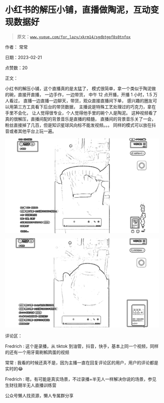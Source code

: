 # 小红书的解压小铺，直播做陶泥，互动变现数据好

> 原文：[`www.yuque.com/for_lazy/xkrm14/sgdbtgpf8s0tnfox`](https://www.yuque.com/for_lazy/xkrm14/sgdbtgpf8s0tnfox)



作者： 常常



日期：2023-02-21



点赞数：20



正文：



小红书的解压小铺，这个直播真的是太猛了， 模式很简单，拿一个类似于陶泥做的碗，直接开直播， 一边手作，一边带货， 中午 12 点开播，开播 1 小时，1.5 万人看过， 直播一边直播一边聊天，带货，观众直接直播间下单， 感兴趣的圈友可以用第三方工具看下后台的带货数据， 主播说是特殊工艺处理过的巧克力，拿在手里不会化， 让人觉得很专业，个人觉得他手里的碗个人是陶泥。 这种视频看了真的很解压，直播间配的背景音乐是直播的精髓， 直播间的背景音乐关了一会，粉丝直接掉了几百，但是知识星球风向标不能发视频。。。 同样的模式可以放在抖音或者其他平台上玩一遍。



![](img/99c855fc84978df59ca92b97934f8906.png)  

![](img/d261a4a13e1ae353b0487f044c8489bc.png)  

评论区：



Fredrich : 这个是录播，从 tiktok 到油管，抖音，快手，基本上同一个视频，同样的还有一个用牙膏刷鹌鹑蛋的视频



常常 : 我看的时候还真不是，因为主播一直在回复评论区的用户，用户的评论都是实时的😂



Fredrich : 嗯，有可能是真实场景，不过录播+半无人一样解决你说的场景，参见生财往期半无人直播训练营



公众号懒人找资源，懒人专属群分享

</ne-p></ne-p>